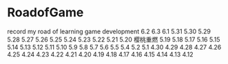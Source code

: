 # RoadofGame
record my road of learning game development
6.2 6.3
6.1
5.31
5.30
5.29 
5.28
5.27
5.26
5.25 
5.24
5.23
5.22
5.21
5.20 樱桃重燃
5.19
5.18
5.17
5.16
5.15
5.14
5.13
5.12
5.11
5.10
5.9
5.8
5.7
5.6
5.5 
5.4
5.2
5.1
4.30
4.29 
4.28
4.27
4.26
4.25
4.24
4.23
4.22
4.21
4.20
4.19
4.18
4.17
4.16
4.15
4.14
4.13
4.12
